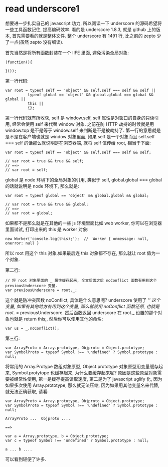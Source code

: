 # read underscore1

想要进一步扎实自己的 javascript 功力, 所以阅读一下 underscore 的源码希望将一些工具函数记住, 提高编码效率.
看的是 underscore 1.8.3, 就是 github 上的版本, 首先需要看的就是整体文件. 整个 underscore 有 1491 行, 比之前的 zepto 少了一点(虽然 zepto 没有细读).

首先当然是将所有函数封装在一个 IIFE 里面, 避免污染全局对象:
```
(function(){
    
}());
```
第一行代码:
```
var root = typeof self == 'object' && self.self === self && self || 
          typeof global == 'object' && global.global === global && global ||
          this ||
          {};
```
第一行代码就有所收获, self 是 window.self, self 属性是对窗口的自身的只读引用, 经常会使用 self 来代替 window 对象. 之前在防 HTTP 劫持的时候就是用 window.top 是不是等于
window.self 来判断是不是被劫持了.
第一行的意思就是是不是在客户端也就是 window 对象里面, 如果 self 是一个对象而且 self.self === self 的话那么就说明是在浏览器端, 就将 self 值传给 root, 相当于下面:
```
var root = typeof self == 'object' && self.self === self && self;

// var root = true && true && self;  
// ==> 
// var root = self;
```
global 是 node 环境下的全局对象的引用, 类似于 self, global.global === global 的话就说明是 node 环境下, 那么就是:
```
var root = typeof global == 'object' && global.global && global;

// var root = true && true && global;
// ==>
// var root = global;
```
如果都不是那么就是在其他的一些 js 环境里面比如 web worker, 你可以在浏览器里面试试, 打印出来的 this 是 worker 对象:
```
new Worker('console.log(this);');  //  Worker { onmessage: null, onerror: null }
```
所以 root 用这个 this 对象.如果最后连 this 对象都不存在, 那么就让 root 值为一个对象.

第二行:
```
// 将 root 对象里面的 _ 属性缓存起来, 全文后面之后 noConflict 函数有用到这个 previousUnderscore 变量. 
var previousUnderscore = root._;
```
这个就是防冲突函数 noConflict, 具体是什么意思呢? underscore 使用了 '_' 这个变量, 如果有其他地方有用到这个变量, 那么就使用 noConflict 函数还原, 也就是 root._ = previousUnderscore. 然后函数返回 underscore 在 root._ 设置的那个对象也就是 return this;, 然后你可以使用其他的命名:
```
var us = _.noConflict();
```
第三行:
```
var ArrayProto = Array.prototype, Objproto = Object.prototype;
var SymbolProto = typeof Symbol !== 'undefined' ? Symbol.prototype : null;
```
将常用的 Array.Protype 数组对象原型, Object.prototype 对象原型用变量缓存起来, Symbol.protytope 也缓存起来, 为什么要缓存起来呢? 原因是这些原型对象需要被经常性使用,
第一是缓存提高读取速度, 第二是为了 javascript uglify 化, 因为如果多次使用 Array.prototype, 那么就无法压缩, 因为如果用其他变量名来代替, 就无法正确获取, 请看:
```
var ArrayProto = Array.prototype, Objproto = Object.prototype;
var SymbolProto = typeof Symbol !== 'undefined' ? Symbol.prototype : null;

ArrayProto ...  Objproto ....

==>

var a = Array.prototype, b = Object.prototype;
var c = typeof Symbol !== 'undefined' ? Symbol.prototype : null;

a ... b ....
``` 
可以看到轻便了许多.
